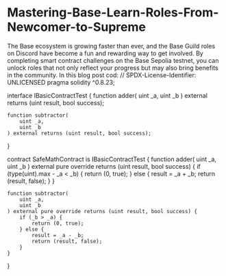 # Mastering-Base-Learn-Roles-From-Newcomer-to-Supreme
The Base ecosystem is growing faster than ever, and the Base Guild roles on Discord have become a fun and rewarding way to get involved. By completing smart contract challenges on the Base Sepolia testnet, you can unlock roles that not only reflect your progress but may also bring benefits in the community.  In this blog post
cod:
// SPDX-License-Identifier: UNLICENSED
pragma solidity ^0.8.23;

interface IBasicContractTest {
    function adder(
        uint _a,
        uint _b
    ) external returns (uint result, bool success);

    function subtractor(
        uint _a,
        uint _b
    ) external returns (uint result, bool success);
}

contract SafeMathContract is IBasicContractTest {
    function adder(
        uint _a,
        uint _b
    ) external pure override returns (uint result, bool success) {
        if (type(uint).max - _a < _b) {
            return (0, true);
        } else {
            result = _a + _b;
            return (result, false);
        }
    }

    function subtractor(
        uint _a,
        uint _b
    ) external pure override returns (uint result, bool success) {
        if (_b > _a) {
            return (0, true);
        } else {
            result = _a - _b;
            return (result, false);
        }
    }
}
